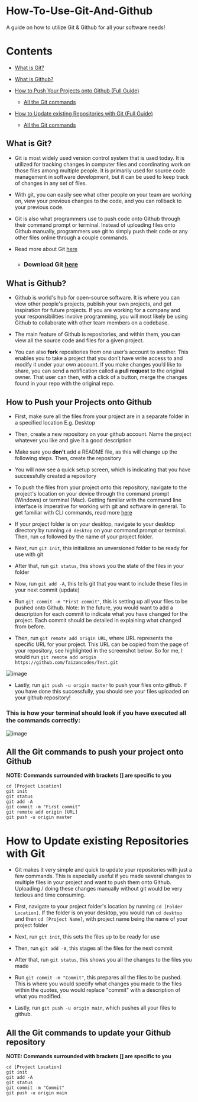 # How-To-Use-Git-And-Github
A guide on how to utilize Git &amp; Github for all your software needs!

# Contents
  - [What is Git?](#what-is-Git?)
  
  - [What is Github?](#what-is-Github?)
  
  - [How to Push Your Projects onto Github (Full Guide)](#how-to-push-your-Projects-onto-Github)
  
     - [All the Git commands](#All-the-Git-commands-to-push-your-project-onto-Github)
  
  - [How to Update existing Repositories with Git (Full Guide)](#How-to-Update-existing-Repositories-with-Git)

     - [All the Git commands](#All-the-Git-commands-to-update-your-Github-repository)


## What is Git?
- Git is most widely used version control system that is used today. It is utilized for tracking changes in computer files and coordinating work on those files among multiple people. It is primarily used for source code management in software development, but it can be used to keep track of changes in any set of files.

- With git, you can easily see what other people on your team are working on, view your previous changes to the code, and you can rollback to your previous code. 

- Git is also what programmers use to push code onto Github through their command prompt or terminal. Instead of uploading files onto Github manually, programmers use git to simply push their code or any other files online through a couple commands. 

- Read more about Git [here](https://www.freecodecamp.org/news/what-is-git-and-how-to-use-it-c341b049ae61/)

  - ### Download Git [here](https://git-scm.com/downloads)

## What is Github?
- Github is world's hub for open-source software. It is where you can view other people's projects, publish your own projects, and get inspiration for future projects. If you are working for a company and your responsibilities involve programming, you will most likely be using Github to collaborate with other team members on a codebase.

- The main feature of Github is repositories, and within them, you can view all the source code and files for a given project. 

- You can also **fork** repositories from one user’s account to another. This enables you to take a project that you don’t have write access to and modify it under your own account. If you make changes you’d like to share, you can send a notification called a **pull request** to the original owner. That user can then, with a click of a button, merge the changes found in your repo with the original repo.

## How to Push your Projects onto Github
- First, make sure all the files from your project are in a separate folder in a specified location E.g. Desktop

- Then, create a new repository on your github account. Name the project whatever you like and give it a good description

- Make sure you **don't** add a README file, as this will change up the following steps. Then, create the repository

- You will now see a quick setup screen, which is indicating that you have successfully created a repository

- To push the files from your project onto this repository, navigate to the project's location on your device through
 the command prompt (Windows) or terminal (Mac). Getting familiar with the command line interface is imperative for working 
 with git and software in general. To get familiar with CLI commands, read more [here](https://programminghistorian.org/en/lessons/intro-to-bash)
 
 - If your project folder is on your desktop, navigate to your desktop directory by running `cd desktop` on your command prompt or terminal. Then, run `cd` followed by the name of your project folder.

- Next, run `git init`, this initializes an unversioned folder to be ready for use with git 

- After that, run `git status`, this shows you the state of the files in your folder

- Now, run `git add -A`, this tells git that you want to include these files in your next commit (update)

- Run `git commit -m "First commit"`, this is setting up all your files to be pushed onto Github. Note: In the future, you would want to add a description for each commit to indicate what you have changed for the project. Each commit should be detailed in explaining what changed from before. 

- Then, run `git remote add origin URL`, where URL represents the specific URL for your project. This URL can be copied from the page of your repository, see highlighted in the screenshot below. So for me, I would run `git remote add origin https://github.com/faizancodes/Test.git` 

![image](https://user-images.githubusercontent.com/43652410/111018415-aa3e5480-8386-11eb-89c8-a5762919f458.png)

- Lastly, run `git push -u origin master` to push your files onto github. If you have done this successfully, you should see your files uploaded on your github repository!

 ### This is how your terminal should look if you have executed all the commands correctly: 
![image](https://user-images.githubusercontent.com/43652410/111018455-d659d580-8386-11eb-91d4-4e77705f1e5c.png)

  ## All the Git commands to push your project onto Github
  
  **NOTE: Commands surrounded with brackets [] are specific to you**

  ```
  cd [Project Location]
  git init
  git status
  git add -A
  git commit -m "First commit"
  git remote add origin [URL]
  git push -u origin master
  ```
  
# How to Update existing Repositories with Git

  - Git makes it very simple and quick to update your repositories with just a few commands. This is especially useful if you made several changes to multiple files in your project and want to push them onto Github. Uploading / doing these changes manually without git would be very tedious and time consuming.

  - First, navigate to your project folder's location by running `cd [Folder Location]`. If the folder is on your desktop, you would run `cd desktop` and then `cd [Project Name]`, with project name being the name of your project folder

  - Next, run `git init`, this sets the files up to be ready for use 

  - Then, run `git add -A`, this stages all the files for the next commit

  - After that, run `git status`, this shows you all the changes to the files you made

  - Run `git commit -m "Commit"`, this prepares all the files to be pushed. This is where you would specify what changes you made to the files within the quotes, you would replace "commit" with a description of what you modified. 

  - Lastly, run `git push -u origin main`, which pushes all your files to github. 

  ## All the Git commands to update your Github repository
  
  **NOTE: Commands surrounded with brackets [] are specific to you**

  ```
  cd [Project Location]
  git init
  git add -A
  git status
  git commit -m "Commit"
  git push -u origin main
  ```
